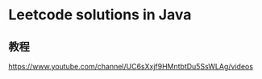 # Leetcode solutions in Java



## 教程

https://www.youtube.com/channel/UC6sXxjf9HMntbtDu5SsWLAg/videos
